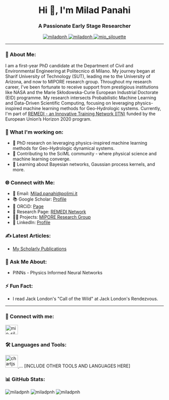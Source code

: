 <h1 align="center">Hi 👋, I'm Milad Panahi</h1>
<h3 align="center">A Passionate Early Stage Researcher</h3>

<p align="center">
  <a href="https://github.com/miladpnh">
    <img src="https://komarev.com/ghpvc/?username=miladpnh&label=Profile%20views&color=0e75b6&style=flat" alt="miladpnh" />
  </a>
  <a href="https://github.com/ryo-ma/github-profile-trophy">
    <img src="https://github-profile-trophy.vercel.app/?username=miladpnh" alt="miladpnh" />
  </a>
  <a href="https://twitter.com/mio_silouette" target="blank">
    <img src="https://img.shields.io/twitter/follow/mio_silouette?logo=twitter&style=for-the-badge" alt="mio_silouette" />
  </a>
</p>

---

### 📌 About Me:
I am a first-year PhD candidate at the Department of Civil and Environmental Engineering at Politecnico di Milano. My journey began at Sharif University of Technology (SUT), leading me to the University of Arizona, and now to MIPORE research group. Throughout my research career, I've been fortunate to receive support from prestigious institutions like NASA and the Marie Skłodowska-Curie European Industrial Doctorate (EID) programme. My research intersects Probabilistic Machine Learning and Data-Driven Scientific Computing, focusing on leveraging physics-inspired machine learning methods for Geo-Hydrologic systems. Currently, I'm part of [REMEDI - an Innovative Training Network (ITN)](https://warwick.ac.uk/fac/sci/eng/remedi/) funded by the European Union’s Horizon 2020 program.

### 💼 What I'm working on:
- 🔭 PhD research on leveraging physics-inspired machine learning methods for Geo-Hydrologic dynamical systems.
- 👯 Contributing to the SciML community - where physical science and machine learning converge.
- 🌱 Learning about Bayesian networks, Gaussian process kernels, and more.

### 🌐 Connect with Me:
- 📧 Email: Milad.panahi@polimi.it
- 📚 Google Scholar: [Profile](https://scholar.google.com/citations?hl=en&user=OUdlvwwAAAAJ)
- 🔗 ORCiD: [Page](https://orcid.org/0000-0002-8776-5297)
- 🌟 Research Page: [REMEDI Network](https://warwick.ac.uk/fac/sci/eng/remedi/network/esr/)
- 👨‍💻 Projects: [MIPORE Research Group](https://www.mipore.polimi.it/dt_team/milad-panahi/)
- 💼 LinkedIn: [Profile](YOUR_LINKEDIN_URL_HERE)

### ✍️ Latest Articles:
- [My Scholarly Publications](https://scholar.google.com/citations?hl=en&user=OUdlvwwAAAAJ&view_op=list_works&gmla=AJsN-F6CC5we-mmK61KUzSGaRxnP9RGwPgdqoV2-ex7GwB_aEF4UhNcSQUxJZMsM3WIBrMzBhvBMsagAo8y96r-y8ibt5najawVUY9BCPFzMpzML-v2T0us)

### 💬 Ask Me About:
- PINNs - Physics Informed Neural Networks

### ⚡ Fun Fact:
- I read Jack London's "Call of the Wild" at Jack London's Rendezvous.

---

<h3 align="left">🔗 Connect with me:</h3>
<p align="left">
<a href="https://twitter.com/mio_silouette" target="blank"><img align="center" src="https://raw.githubusercontent.com/rahuldkjain/github-profile-readme-generator/master/src/images/icons/Social/twitter.svg" alt="mio_silouette" height="30" width="40" /></a>
</p>

<h3 align="left">🛠 Languages and Tools:</h3>
<p align="left">
<a href="https://www.chartjs.org" target="_blank" rel="noreferrer"> <img src="https://www.chartjs.org/media/logo-title.svg" alt="chartjs" width="40" height="40"/> </a>
... [INCLUDE OTHER TOOLS AND LANGUAGES HERE]
</p>

<h3 align="left">📊 GitHub Stats:</h3>
<p>
  <img src="https://github-readme-stats.vercel.app/api/top-langs?username=miladpnh&show_icons=true&theme=dracula&locale=en&layout=compact" alt="miladpnh" />
  <img src="https://github-readme-stats.vercel.app/api?username=miladpnh&show_icons=true&locale=en" alt="miladpnh" />
  <img src="https://github-readme-streak-stats.herokuapp.com/?user=miladpnh&" alt="miladpnh" />
</p>
